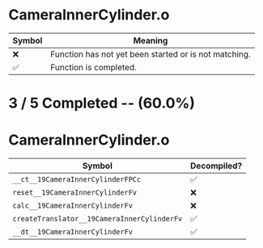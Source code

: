 # CameraInnerCylinder.o
| Symbol | Meaning 
| ------------- | ------------- 
| :x: | Function has not yet been started or is not matching. 
| :white_check_mark: | Function is completed. 


# 3 / 5 Completed -- (60.0%)
# CameraInnerCylinder.o
| Symbol | Decompiled? |
| ------------- | ------------- |
| `__ct__19CameraInnerCylinderFPCc` | :white_check_mark: |
| `reset__19CameraInnerCylinderFv` | :x: |
| `calc__19CameraInnerCylinderFv` | :x: |
| `createTranslator__19CameraInnerCylinderFv` | :white_check_mark: |
| `__dt__19CameraInnerCylinderFv` | :white_check_mark: |
